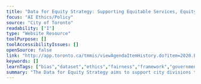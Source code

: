 ```yaml
---
title: "Data for Equity Strategy: Supporting Equitable Services, Equity Priorities, Performance Measurement and Accountability"
focus: "AI Ethics/Policy"
source: "City of Toronto"
readability: ["I"]
type: "Website Resource"
toolPurpose: []
toolAccessibilityIssues: []
openSource: false
link: "http://app.toronto.ca/tmmis/viewAgendaItemHistory.do?item=2020.EX18.6"
keywords: []
learnTags: ["bias","dataset","ethics","fairness","framework","government","trust"]
summary: "The Data for Equity Strategy aims to support city divisions to collect socio-demographic data and to analyze, use and apply disaggregated data to inform equitable program planning and service delivery.  "
---
```


